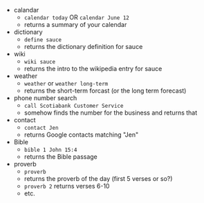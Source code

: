 
- calandar
  - `calendar today` OR `calendar June 12`
  - returns a summary of your calendar
- dictionary
  - `define sauce`
  - returns the dictionary definition for sauce
- wiki
  - `wiki sauce`
  - returns the intro to the wikipedia entry for sauce
- weather
  - `weather` or `weather long-term`
  - returns the short-term forcast (or the long term forecast)
- phone number search
  - `call Scotiabank Customer Service`
  - somehow finds the number for the business and returns that
- contact
  - `contact Jen`
  - returns Google contacts matching "Jen"
- Bible
  - `bible 1 John 15:4`
  - returns the Bible passage
- proverb
  - `proverb`
  - returns the proverb of the day (first 5 verses or so?)
  - `proverb 2` returns verses 6-10
  - etc.
